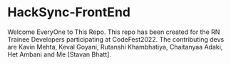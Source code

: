 # HackSync-FrontEnd

Welcome EveryOne to This Repo.
This repo has been created for the RN Trainee Developers participating at CodeFest2022.
The contributing devs are Kavin Mehta, Keval Goyani, Rutanshi Khambhatiya, Chaitanyaa Adaki, Het Ambani and Me [Stavan Bhatt].
